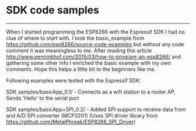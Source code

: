 # SDK code samples
---

When I started programming the ESP8266 with the Espressif SDK I had no clue of where to start with. 
I took the basic_example from https://github.com/esp8266/source-code-examples but without any code comment it was meaningless to me. After reading this article http://www.penninkhof.com/2015/03/how-to-program-an-esp8266/ and gathering some other info  I enriched the basic example with my own comments. Hope this helps a little bit to the beginners like me.


Following examples were tested with the Espressif SDK:

SDK samples/basicApp_0.1/ - Connects as a wifi station to a router AP, Sends 'Hello' to the serial port

SDK samples/basicApp+SPI_0.2/ - Added SPI support to receive data from and A/D SPI converter (MCP3201)
			          (Uses SPI driver library from https://github.com/MetalPhreak/ESP8266_SPI_Driver)



